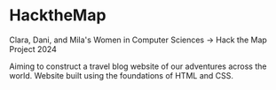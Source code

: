 # HacktheMap

Clara, Dani, and Mila's Women in Computer Sciences -> Hack the Map Project 2024

Aiming to construct a travel blog website of our adventures across the world. Website built using the foundations of HTML and CSS. 
